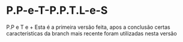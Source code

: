 # P.P-e-T-P.P.T.L-e-S
P.P e T e +
Esta é a primeira versão feita, apos a conclusão certas caracteristicas da branch mais recente foram utilizadas nesta versão
